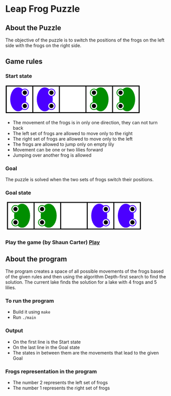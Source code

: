 # Leap Frog Puzzle
## About the Puzzle
The objective of the puzzle is to switch the positions of the frogs on the left side with the frogs on the right side.

## Game rules
### Start state
![Start](https://github.com/luntropy/leap-frog-puzzle/blob/main/images/start-state.png)

- The movement of the frogs is in only one direction, they can not turn back
- The left set of frogs are allowed to move only to the right
- The right set of frogs are allowed to move only to the left
- The frogs are allowed to jump only on empty lily
- Movement can be one or two lilies forward
- Jumping over another frog is allowed

### Goal
The puzzle is solved when the two sets of frogs switch their positions.

### Goal state
![Goal](https://github.com/luntropy/leap-frog-puzzle/blob/main/images/goal-state.png)

### Play the game (by Shaun Carter) [Play](https://primefactorisation.com/frogpuzzle/)

## About the program
The program creates a space of all possible movements of the frogs based of the given rules and then using the algorithm Depth-first search to find the solution.
The current lake finds the solution for a lake with 4 frogs and 5 lilies.

### To run the program
- Build it using `make`
- Run `./main`

### Output
- On the first line is the Start state
- On the last line in the Goal state
- The states in between them are the movements that lead to the given Goal

### Frogs representation in the program
- The number 2 represents the left set of frogs
- The number 1 represents the right set of frogs

